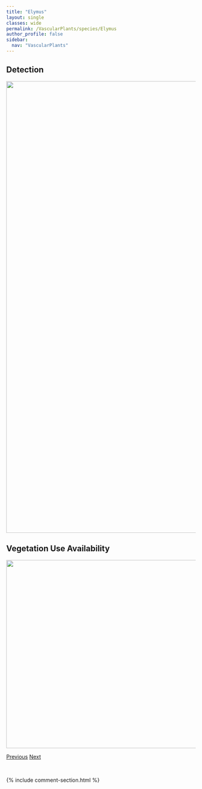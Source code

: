 ```yaml
---
title: "Elymus"
layout: single
classes: wide
permalink: /VascularPlants/species/Elymus
author_profile: false
sidebar:
  nav: "VascularPlants"
---
```


<h2>Detection</h2>

<a href="https://drive.google.com/uc?export=view&id=11I1KFVMRNXP4fw-5G984Dq1yusTkPXQs">
<img src="https://drive.google.com/uc?export=view&id=11I1KFVMRNXP4fw-5G984Dq1yusTkPXQs" height = "1200" width = "800">
</a>


<h2>Vegetation Use Availability</h2>

<a href="https://drive.google.com/uc?export=view&id=19kf3tzz5C6KT02po1glSFEb6uAbE0CN1">
<img src="https://drive.google.com/uc?export=view&id=19kf3tzz5C6KT02po1glSFEb6uAbE0CN1" height = "500" width = "1000">
</a>


<a href="/DevelopmentWebsite/VascularPlants/species/ElodeaCanadensis" class="pagination--pager" title="Elodea canadensis">Previous</a> <a href="/DevelopmentWebsite/VascularPlants/species/ElymusAlbicansLanceolatus" class="pagination--pager" title="Elymus albicans/lanceolatus">Next</a>

<p>&nbsp;</p>

{% include comment-section.html %}
